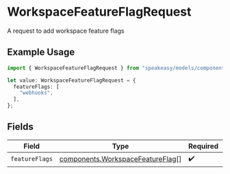 # WorkspaceFeatureFlagRequest

A request to add workspace feature flags

## Example Usage

```typescript
import { WorkspaceFeatureFlagRequest } from "speakeasy/models/components";

let value: WorkspaceFeatureFlagRequest = {
  featureFlags: [
    "webhooks",
  ],
};
```

## Fields

| Field                                                                                | Type                                                                                 | Required                                                                             | Description                                                                          |
| ------------------------------------------------------------------------------------ | ------------------------------------------------------------------------------------ | ------------------------------------------------------------------------------------ | ------------------------------------------------------------------------------------ |
| `featureFlags`                                                                       | [components.WorkspaceFeatureFlag](../../models/components/workspacefeatureflag.md)[] | :heavy_check_mark:                                                                   | N/A                                                                                  |